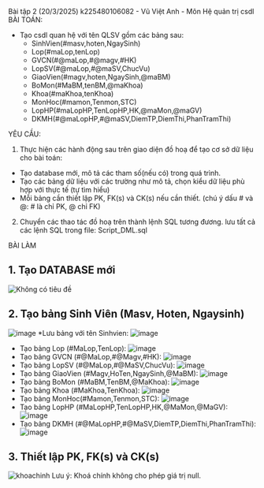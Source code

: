 Bài tập 2 (20/3/2025) k225480106082 - Vũ Việt Anh - Môn Hệ quản trị csdl
BÀI TOÁN:
- Tạo csdl quan hệ với tên QLSV gồm các bảng sau:
  + SinhVien(#masv,hoten,NgaySinh)
  + Lop(#maLop,tenLop)
  + GVCN(#@maLop,#@magv,#HK)
  + LopSV(#@maLop,#@maSV,ChucVu)
  + GiaoVien(#magv,hoten,NgaySinh,@maBM)
  + BoMon(#MaBM,tenBM,@maKhoa)
  + Khoa(#maKhoa,tenKhoa)
  + MonHoc(#mamon,Tenmon,STC)
  + LopHP(#maLopHP,TenLopHP,HK,@maMon,@maGV)
  + DKMH(#@maLopHP,#@maSV,DiemTP,DiemThi,PhanTramThi)

YÊU CẦU:
1. Thực hiện các hành động sau trên giao diện đồ hoạ để tạo cơ sở dữ liệu cho bài toán:
  + Tạo database mới, mô tả các tham số(nếu có) trong quá trình.
  + Tạo các bảng dữ liệu với các trường như mô tả, chọn kiểu dữ liệu phù hợp với thực tế (tự tìm hiểu)
  + Mỗi bảng cần thiết lập PK, FK(s) và CK(s) nếu cần thiết. (chú ý dấu # và @: # là chỉ PK, @ chỉ FK)
2. Chuyển các thao tác đồ hoạ trên thành lệnh SQL tương đương. lưu tất cả các lệnh SQL trong file: Script_DML.sql





BÀI LÀM
## 1. Tạo DATABASE mới
![Không có tiêu đề](https://github.com/user-attachments/assets/8ec894f9-2f64-4706-84e7-267165dd2010)
## 2. Tạo bảng Sinh Viên (Masv, Hoten, Ngaysinh)
![image](https://github.com/user-attachments/assets/50211104-17ab-44e2-a44a-da905a284939)
*Lưu bảng với tên Sinhvien:
![image](https://github.com/user-attachments/assets/201831df-9f7e-4de2-b49f-12a3cb10dcc8)
+ Tạo bảng Lop (#MaLop,TenLop):
![image](https://github.com/user-attachments/assets/3581e84e-09d1-4d28-8112-b0006226d211)
+ Tạo bảng GVCN (#@MaLop,#@Magv,#HK):
![image](https://github.com/user-attachments/assets/dd582cd8-b9a9-40ee-a534-3c83bca95622)
+ Tạo bảng LopSV (#@MaLop,#@MaSV,ChucVu):
![image](https://github.com/user-attachments/assets/211b3057-8a3e-4140-8204-a895a04ff9e5)
+ Tạo bảng GiaoVien (#Magv,HoTen,NgaySinh,@MaBM):
![image](https://github.com/user-attachments/assets/6ce5b16d-b935-417b-a9a4-486df716fbe7)
+ Tạo bảng BoMon (#MaBM,TenBM,@MaKhoa):
![image](https://github.com/user-attachments/assets/56286064-abed-4a4a-ad76-65f14a0255b8)
+ Tạo bảng Khoa (#MaKhoa,TenKhoa):
![image](https://github.com/user-attachments/assets/6e628f56-0093-41d8-94f9-174603d5acd6)
+ Tạo bảng MonHoc(#Mamon,Tenmon,STC):
![image](https://github.com/user-attachments/assets/03c508e1-e281-49f7-9575-639d764a099c)
+ Tạo bảng LopHP (#MaLopHP,TenLopHP,HK,@MaMon,@MaGV):
![image](https://github.com/user-attachments/assets/34fe081d-6747-40ac-92a2-9bddfc36c272)
+ Tạo bảng DKMH (#@MaLopHP,#@MaSV,DiemTP,DiemThi,PhanTramThi):
![image](https://github.com/user-attachments/assets/33033a36-28cc-44ec-9d30-5394ace1f12e)

## 3. Thiết lập PK, FK(s) và CK(s)
![khoachinh](https://github.com/user-attachments/assets/42fd4b70-2735-43af-969a-6f2c447a490e)
Lưu ý: Khoá chính không cho phép giá trị null.



















